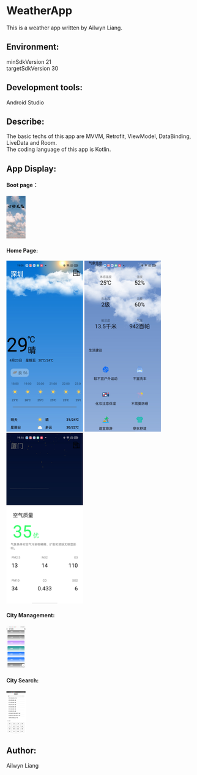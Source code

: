 # WeatherApp

This is a weather app written by Ailwyn Liang. 

## Environment:

minSdkVersion      21  
targetSdkVersion   30   

## Development tools:

Android Studio

## Describe:

The basic techs of this app are MVVM, Retrofit, ViewModel, DataBinding, LiveData and Room.  
The coding language of this app is Kotlin.

## App Display:

#### Boot page：

<img width="200" src="https://github.com/Skandinaviske/WeatherApp/blob/master/IMG/Start Pic.jpg" style="zoom: 25%;" />  



#### Home Page:
<p float="left">
	<img width="200" src="https://github.com/Skandinaviske/WeatherApp/blob/master/IMG/Home 1.jpg"/>
	<img width="200" src="https://github.com/Skandinaviske/WeatherApp/blob/master/IMG/Home 2.jpg"/>
	<img  width="200" src="https://github.com/Skandinaviske/WeatherApp/blob/master/IMG/Air Condition.jpg"/><img 
</p>

#### City Management:

<img width="200" src="https://github.com/Skandinaviske/WeatherApp/blob/master/IMG/City Management.jpg" alt="City Management" style="zoom:25%;" />


#### City Search:

<img width="200" src="https://github.com/Skandinaviske/WeatherApp/blob/master/IMG/City Search List.jpg" alt="City Search List" style="zoom:25%;" />

## Author:  

Ailwyn Liang
